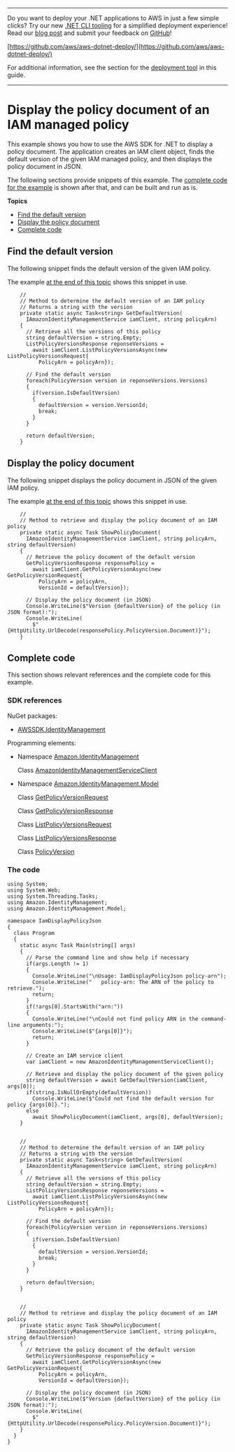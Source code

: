 --------

Do you want to deploy your \.NET applications to AWS in just a few simple clicks? Try our new [\.NET CLI tooling](https://www.nuget.org/packages/AWS.Deploy.CLI/) for a simplified deployment experience\! Read our [blog post](https://aws.amazon.com/blogs/developer/reimagining-the-aws-net-deployment-experience/) and submit your feedback on [GitHub](https://github.com/aws/aws-dotnet-deploy)\!

 [https://github.com/aws/aws-dotnet-deploy/](https://github.com/aws/aws-dotnet-deploy/)

For additional information, see the section for the [deployment tool](https://docs.aws.amazon.com/sdk-for-net/v3/developer-guide/deployment-tool.html) in this guide\.

--------

# Display the policy document of an IAM managed policy<a name="iam-policies-display"></a>

This example shows you how to use the AWS SDK for \.NET to display a policy document\. The application creates an IAM client object, finds the default version of the given IAM managed policy, and then displays the policy document in JSON\.

The following sections provide snippets of this example\. The [complete code for the example](#iam-policies-display-complete-code) is shown after that, and can be built and run as is\.

**Topics**
+ [Find the default version](#iam-policies-display-version)
+ [Display the policy document](#iam-policies-display-doc)
+ [Complete code](#iam-policies-display-complete-code)

## Find the default version<a name="iam-policies-display-version"></a>

The following snippet finds the default version of the given IAM policy\.

The example [at the end of this topic](#iam-policies-display-complete-code) shows this snippet in use\.

```
    //
    // Method to determine the default version of an IAM policy
    // Returns a string with the version
    private static async Task<string> GetDefaultVersion(
      IAmazonIdentityManagementService iamClient, string policyArn)
    {
      // Retrieve all the versions of this policy
      string defaultVersion = string.Empty;
      ListPolicyVersionsResponse reponseVersions =
        await iamClient.ListPolicyVersionsAsync(new ListPolicyVersionsRequest{
          PolicyArn = policyArn});

      // Find the default version
      foreach(PolicyVersion version in reponseVersions.Versions)
      {
        if(version.IsDefaultVersion)
        {
          defaultVersion = version.VersionId;
          break;
        }
      }

      return defaultVersion;
    }
```

## Display the policy document<a name="iam-policies-display-doc"></a>

The following snippet displays the policy document in JSON of the given IAM policy\.

The example [at the end of this topic](#iam-policies-display-complete-code) shows this snippet in use\.

```
    //
    // Method to retrieve and display the policy document of an IAM policy
    private static async Task ShowPolicyDocument(
      IAmazonIdentityManagementService iamClient, string policyArn, string defaultVersion)
    {
      // Retrieve the policy document of the default version
      GetPolicyVersionResponse responsePolicy =
        await iamClient.GetPolicyVersionAsync(new GetPolicyVersionRequest{
          PolicyArn = policyArn,
          VersionId = defaultVersion});

      // Display the policy document (in JSON)
      Console.WriteLine($"Version {defaultVersion} of the policy (in JSON format):");
      Console.WriteLine(
        $"{HttpUtility.UrlDecode(responsePolicy.PolicyVersion.Document)}");
    }
```

## Complete code<a name="iam-policies-display-complete-code"></a>

This section shows relevant references and the complete code for this example\.

### SDK references<a name="w8aac19c23c25c19b5b1"></a>

NuGet packages:
+ [AWSSDK\.IdentityManagement](https://www.nuget.org/packages/AWSSDK.IdentityManagement)

Programming elements:
+ Namespace [Amazon\.IdentityManagement](https://docs.aws.amazon.com/sdkfornet/v3/apidocs/items/IAM/NIAM.html)

  Class [AmazonIdentityManagementServiceClient](https://docs.aws.amazon.com/sdkfornet/v3/apidocs/items/IAM/TIAMServiceClient.html)
+ Namespace [Amazon\.IdentityManagement\.Model](https://docs.aws.amazon.com/sdkfornet/v3/apidocs/items/IAM/NIAMModel.html)

  Class [GetPolicyVersionRequest](https://docs.aws.amazon.com/sdkfornet/v3/apidocs/items/IAM/TGetPolicyVersionRequest.html)

  Class [GetPolicyVersionResponse](https://docs.aws.amazon.com/sdkfornet/v3/apidocs/items/IAM/TGetPolicyVersionResponse.html)

  Class [ListPolicyVersionsRequest](https://docs.aws.amazon.com/sdkfornet/v3/apidocs/items/IAM/TListPolicyVersionsRequest.html)

  Class [ListPolicyVersionsResponse](https://docs.aws.amazon.com/sdkfornet/v3/apidocs/items/IAM/TListPolicyVersionsResponse.html)

  Class [PolicyVersion](https://docs.aws.amazon.com/sdkfornet/v3/apidocs/items/IAM/TPolicyVersion.html)

### The code<a name="w8aac19c23c25c19b7b1"></a>

```
using System;
using System.Web;
using System.Threading.Tasks;
using Amazon.IdentityManagement;
using Amazon.IdentityManagement.Model;

namespace IamDisplayPolicyJson
{
  class Program
  {
    static async Task Main(string[] args)
    {
      // Parse the command line and show help if necessary
      if(args.Length != 1)
      {
        Console.WriteLine("\nUsage: IamDisplayPolicyJson policy-arn");
        Console.WriteLine("   policy-arn: The ARN of the policy to retrieve.");
        return;
      }
      if(!args[0].StartsWith("arn:"))
      {
        Console.WriteLine("\nCould not find policy ARN in the command-line arguments:");
        Console.WriteLine($"{args[0]}");
        return;
      }

      // Create an IAM service client
      var iamClient = new AmazonIdentityManagementServiceClient();

      // Retrieve and display the policy document of the given policy
      string defaultVersion = await GetDefaultVersion(iamClient, args[0]);
      if(string.IsNullOrEmpty(defaultVersion))
        Console.WriteLine($"Could not find the default version for policy {args[0]}.");
      else
        await ShowPolicyDocument(iamClient, args[0], defaultVersion);
    }


    //
    // Method to determine the default version of an IAM policy
    // Returns a string with the version
    private static async Task<string> GetDefaultVersion(
      IAmazonIdentityManagementService iamClient, string policyArn)
    {
      // Retrieve all the versions of this policy
      string defaultVersion = string.Empty;
      ListPolicyVersionsResponse reponseVersions =
        await iamClient.ListPolicyVersionsAsync(new ListPolicyVersionsRequest{
          PolicyArn = policyArn});

      // Find the default version
      foreach(PolicyVersion version in reponseVersions.Versions)
      {
        if(version.IsDefaultVersion)
        {
          defaultVersion = version.VersionId;
          break;
        }
      }

      return defaultVersion;
    }


    //
    // Method to retrieve and display the policy document of an IAM policy
    private static async Task ShowPolicyDocument(
      IAmazonIdentityManagementService iamClient, string policyArn, string defaultVersion)
    {
      // Retrieve the policy document of the default version
      GetPolicyVersionResponse responsePolicy =
        await iamClient.GetPolicyVersionAsync(new GetPolicyVersionRequest{
          PolicyArn = policyArn,
          VersionId = defaultVersion});

      // Display the policy document (in JSON)
      Console.WriteLine($"Version {defaultVersion} of the policy (in JSON format):");
      Console.WriteLine(
        $"{HttpUtility.UrlDecode(responsePolicy.PolicyVersion.Document)}");
    }
  }
}
```
